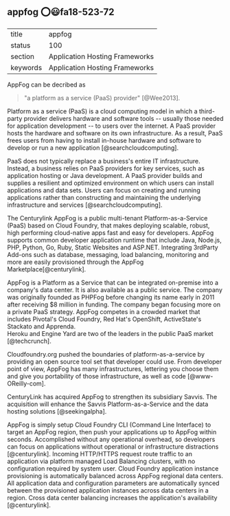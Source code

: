 ## appfog :o::smiley:fa18-523-72


|          |                                |
| -------- | ------------------------------ |
| title    | appfog                         | 
| status   | 100                             |
| section  | Application Hosting Frameworks |
| keywords | Application Hosting Frameworks |


AppFog can be decribed as 

> "a platform as a service (PaaS) provider"  [@Wee2013]. 

Platform as a service (PaaS) is a cloud computing model in which a third-party
 provider delivers hardware and software tools -- usually those needed for 
 application development -- to users over the internet. A PaaS provider hosts 
 the hardware and software on its own infrastructure. As a result, PaaS frees 
 users from having to install in-house hardware and software to develop or run
 a new application [@searchcloudcomputing].

PaaS does not typically replace a business's entire IT infrastructure. Instead,
 a business relies on PaaS providers for key services, such as application 
 hosting or Java development. A PaaS provider builds and supplies a resilient
 and optimized environment on which users can install applications and data 
 sets. Users can focus on creating and running applications rather than 
 constructing and maintaining the underlying infrastructure and services
 [@searchcloudcomputing].

The Centurylink AppFog is a public multi-tenant Platform-as-a-Service (PaaS)
 based on Cloud Foundry, that makes deploying scalable, robust, high
performing cloud-native apps fast and easy for developers. AppFog supports 
common developer application runtime that include
Java, Node.js, PHP, Python, Go, Ruby, Static Websites and ASP.NET. Integrating
 3rdParty Add-ons such as database, messaging,
load balancing, monitoring and more are easily provisioned through the AppFog 
Marketplace[@centurylink].

AppFog is a Platform as a Service that can be integrated on-premise into a 
company's data center. It is also available as a public service. The company 
was originally founded as PHPFog before changing its name early in 2011 after
 receiving $8 million in funding.  The company began focusing more on a private
 PaaS strategy. AppFog competes in a crowded market that includes Pivotal's 
 Cloud Foundry, Red Hat's OpenShift, ActiveState's Stackato and Apprenda.  
 Heroku and Engine Yard are two of the leaders in the public PaaS market
 [@techcrunch].

Cloudfoundry.org pushed the boundaries of platform-as-a-service by providing 
an open source tool set that developer could use. From developer point of view,
AppFog has many infrastructures, lettering you choose them and give you 
portability of those infrastructure, as well as code [@www-OReilly-com].

CenturyLink  has acquired AppFog to strengthen its subsidiary Savvis. 
The acquisition will enhance the Savvis Platform-as-a-Service and the data 
hosting solutions [@seekingalpha].

AppFog is simply setup Cloud Foundry CLI (Command Line Interface) to target an
 AppFog region, then push your applications up to AppFog within
seconds. Accomplished without any operational overhead, so developers can focus
 on applications without operational or infrastructure
distractions [@centurylink].
Incoming HTTP/HTTPS request route traffic to an application via platform 
managed Load Balancing clusters, with no configuration
required by system user. Cloud Foundry application instance provisioning 
is automatically balanced across AppFog regional data centers. All application
 data and
configuration parameters are automatically synced between the provisioned 
application instances across data centers in a region. Cross
data center balancing increases the application's availability [@centurylink].

